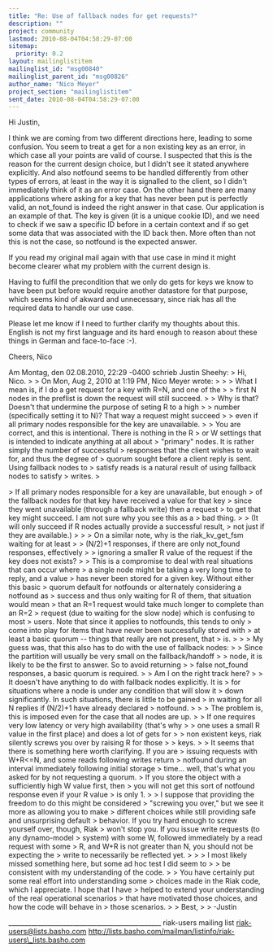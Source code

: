 ```yaml
---
title: "Re: Use of fallback nodes for get requests?"
description: ""
project: community
lastmod: 2010-08-04T04:58:29-07:00
sitemap:
  priority: 0.2
layout: mailinglistitem
mailinglist_id: "msg00840"
mailinglist_parent_id: "msg00826"
author_name: "Nico Meyer"
project_section: "mailinglistitem"
sent_date: 2010-08-04T04:58:29-07:00
---
```



Hi Justin,

I think we are coming from two different directions here, leading to
some confusion. You seem to treat a get for a non existing key as an
error, in which case all your points are valid of course. I suspected
that this is the reason for the current design choice, but I didn't see
it stated anywhere explicitly. And also notfound seems to be handled
differently from other types of errors, at least in the way it is
signalled to the client, so I didn't immediately think of it as an error
case.
On the other hand there are many applications where asking for a key
that has never been put is perfectly valid, an not\_found is indeed the
right answer in that case. Our application is an example of that. The
key is given (it is a unique cookie ID), and we need to check if we saw
a specific ID before in a certain context and if so get some data that
was associated with the ID back then. More often than not this is not
the case, so notfound is the expected answer.

If you read my original mail again with that use case in mind it might
become clearer what my problem with the current design is.

Having to fulfil the precondition that we only do gets for keys we know
to have been put before would require another datastore for that
purpose, which seems kind of akward and unnecessary, since riak has all
the required data to handle our use case.

Please let me know if I need to further clarify my thoughts about this.
English is not my first language and its hard enough to reason about
these things in German and face-to-face :-).

Cheers,
Nico

Am Montag, den 02.08.2010, 22:29 -0400 schrieb Justin Sheehy: 
&gt; Hi, Nico.
&gt; 
&gt; On Mon, Aug 2, 2010 at 1:19 PM, Nico Meyer  wrote:
&gt; 
&gt; &gt; What I mean is, if I do a get request for a key with R=N, and one of the
&gt; &gt; first N nodes in the preflist is down the request will still succeed.
&gt; &gt; Why is that? Doesn't that undermine the purpose of seting R to a high
&gt; &gt; number (specifically setting it to N)? That way a request might succeed
&gt; &gt; even if all primary nodes responsible for the key are unavailable.
&gt; 
&gt; You are correct, and this is intentional. There is nothing in the R
&gt; or W settings that is intended to indicate anything at all about
&gt; "primary" nodes. It is rather simply the number of successful
&gt; responses that the client wishes to wait for, and thus the degree of
&gt; quorum sought before a client reply is sent. Using fallback nodes to
&gt; satisfy reads is a natural result of using fallback nodes to satisfy
&gt; writes.
&gt; 




&gt; If all primary nodes responsible for a key are unavailable, but enough
&gt; of the fallback nodes for that key have received a value for that key
&gt; since they went unavailable (through a fallback write) then a request
&gt; to get that key might succeed. I am not sure why you see this as a
&gt; bad thing.
&gt; 
&gt; (It will only succeed if R nodes actually provide a successful result,
&gt; not just if they are available.)
&gt; 
&gt; &gt; On a similar note, why is the riak\_kv\_get\_fsm waiting for at least
&gt; &gt; (N/2)+1 responses, if there are only not\_found responses, effectively
&gt; &gt; ignoring a smaller R value of the request if the key does not exists?
&gt; 
&gt; This is a compromise to deal with real situations that can occur where
&gt; a single node might be taking a very long time to reply, and a value
&gt; has never been stored for a given key. Without either this basic
&gt; quorum default for notfounds or alternately considering a notfound as
&gt; success and thus only waiting for R of them, that situation would mean
&gt; that an R=1 request would take much longer to complete than an R=2
&gt; request (due to waiting for the slow node) which is confusing to most
&gt; users. Note that since it applies to notfounds, this tends to only
&gt; come into play for items that have never been successfully stored with
&gt; at least a basic quorum -- things that really are not present, that
&gt; is.
&gt; 
&gt; &gt; My guess was, that this also has to do with the use of fallback nodes:
&gt; &gt; Since the partition will usually be very small on the fallback/handoff
&gt; &gt; node, it is likely to be the first to answer. So to avoid returning
&gt; &gt; false not\_found responses, a basic quorum is required.
&gt; &gt; Am I on the right track here?
&gt; 
&gt; It doesn't have anything to do with fallback nodes explicitly. It is
&gt; for situations where a node is under any condition that will slow it
&gt; down significantly. In such situations, there is little to be gained
&gt; in waiting for all N replies if (N/2)+1 have already declared
&gt; notfound.
&gt; 
&gt; &gt; The problem is, this is imposed even for the case that all nodes are up.
&gt; &gt; If one requires very low latency or very high availability (that's why
&gt; &gt; one uses a small R value in the first place) and does a lot of gets for
&gt; &gt; non existent keys, riak silently screws you over by raising R for those
&gt; &gt; keys.
&gt; 
&gt; It seems that there is something here worth clarifying. If you are
&gt; issuing requests with W+R&lt;=N, and some reads following writes return
&gt; notfound during an interval immediately following initial storage
&gt; time... well, that's what you asked for by not requesting a quorum.
&gt; If you store the object with a sufficiently high W value first, then
&gt; you will not get this sort of notfound response even if your R value
&gt; is only 1.
&gt; 
&gt; I suppose that providing the freedom to do this might be considered
&gt; "screwing you over," but we see it more as allowing you to make
&gt; different choices while still providing safe and unsurprising default
&gt; behavior. If you try hard enough to screw yourself over, though, Riak
&gt; won't stop you. If you issue write requests (to any dynamo-model
&gt; system) with some W, followed immediately by a read request with some
&gt; R, and W+R is not greater than N, you should not be expecting the
&gt; write to necessarily be reflected yet.
&gt; 
&gt; &gt; I most likely missed something here, but some ad hoc test I did seem to
&gt; &gt; be consistent with my understanding of the code.
&gt; 
&gt; You have certainly put some real effort into understanding some
&gt; choices made in the Riak code, which I appreciate. I hope that I have
&gt; helped to extend your understanding of the real operational scenarios
&gt; that have motivated those choices, and how the code will behave in
&gt; those scenarios.
&gt; 
&gt; Best,
&gt; 
&gt; -Justin




\_\_\_\_\_\_\_\_\_\_\_\_\_\_\_\_\_\_\_\_\_\_\_\_\_\_\_\_\_\_\_\_\_\_\_\_\_\_\_\_\_\_\_\_\_\_\_
riak-users mailing list
riak-users@lists.basho.com
http://lists.basho.com/mailman/listinfo/riak-users\_lists.basho.com

